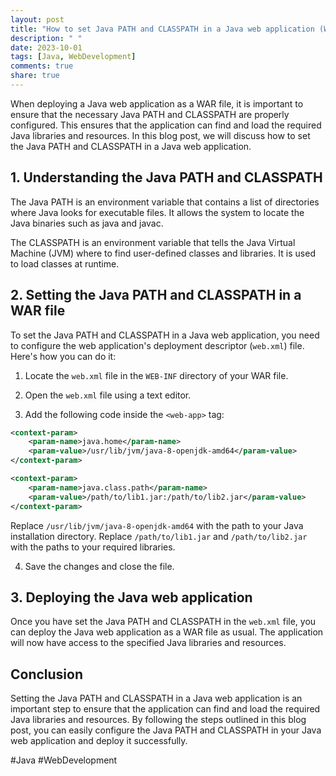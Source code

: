 ```yaml
---
layout: post
title: "How to set Java PATH and CLASSPATH in a Java web application (WAR file)"
description: " "
date: 2023-10-01
tags: [Java, WebDevelopment]
comments: true
share: true
---
```


When deploying a Java web application as a WAR file, it is important to ensure that the necessary Java PATH and CLASSPATH are properly configured. This ensures that the application can find and load the required Java libraries and resources. In this blog post, we will discuss how to set the Java PATH and CLASSPATH in a Java web application.

## 1. Understanding the Java PATH and CLASSPATH

The Java PATH is an environment variable that contains a list of directories where Java looks for executable files. It allows the system to locate the Java binaries such as java and javac.

The CLASSPATH is an environment variable that tells the Java Virtual Machine (JVM) where to find user-defined classes and libraries. It is used to load classes at runtime.

## 2. Setting the Java PATH and CLASSPATH in a WAR file

To set the Java PATH and CLASSPATH in a Java web application, you need to configure the web application's deployment descriptor (`web.xml`) file. Here's how you can do it:

1. Locate the `web.xml` file in the `WEB-INF` directory of your WAR file.

2. Open the `web.xml` file using a text editor.

3. Add the following code inside the `<web-app>` tag:

```xml
<context-param>
    <param-name>java.home</param-name>
    <param-value>/usr/lib/jvm/java-8-openjdk-amd64</param-value>
</context-param>

<context-param>
    <param-name>java.class.path</param-name>
    <param-value>/path/to/lib1.jar:/path/to/lib2.jar</param-value>
</context-param>
```

Replace `/usr/lib/jvm/java-8-openjdk-amd64` with the path to your Java installation directory. Replace `/path/to/lib1.jar` and `/path/to/lib2.jar` with the paths to your required libraries.

4. Save the changes and close the file.

## 3. Deploying the Java web application

Once you have set the Java PATH and CLASSPATH in the `web.xml` file, you can deploy the Java web application as a WAR file as usual. The application will now have access to the specified Java libraries and resources.

## Conclusion

Setting the Java PATH and CLASSPATH in a Java web application is an important step to ensure that the application can find and load the required Java libraries and resources. By following the steps outlined in this blog post, you can easily configure the Java PATH and CLASSPATH in your Java web application and deploy it successfully.

#Java #WebDevelopment